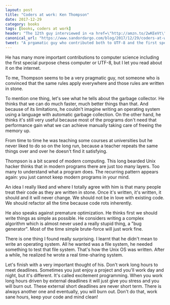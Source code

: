 ```yaml
---
layout: post
title: "Coders at work: Ken Thompson"
date: 2017-12-29
category: books
tags: [books, coders at work]
header: "The 12th guy interviewed in <a href=\"http://amzn.to/2wKEeVt\">Coders at Work: Reflections on the Craft of Programming</a> is <a href=\"https://en.wikipedia.org/wiki/Ken_Thompson\">Ken Thompson</a>, the creator of Unix and B programming language."
canonical_url: "https://www.sandordargo.com/blog/2017/12/29/coders-at-work-ken-thompson"
tweet: "A prgamatic guy who contributed both to UTF-8 and the first special purpose chess computer."
---
```

He has many more important contributions to computer science including the first special purpose chess computer or UTF-8, but I let you read about it on the internet.

To me, Thompson seems to be a very pragmatic guy, not someone who is convinced that the same rules apply everywhere and those rules are written in stone.

To mention one thing, let's see what he tells about the garbage collector. He thinks that we can do much faster, much better things than that. And because of its limitations, he couldn't imagine writing an operating system using a language with automatic garbage collection. On the other hand, he thinks it's still very useful because most of the programs don't need that performance gain what we can achieve manually taking care of freeing the memory up.

From time to time he was teaching some courses at universities but he never liked to do so on the long run, because a teacher repeats the same things over and over he doesn't find it satisfying.

Thompson is a bit scared of modern computing. This long bearded Unix hacker thinks that in modern programs there are just too many layers. Too many to understand what a program does. The recurring pattern appears again: you just cannot keep modern programs in your mind.

An idea I really liked and where I totally agree with him is that many people treat their code as they are written in stone. Once it's written, it's written, it should and it will never change. We should not be in love with existing code. We should refactor all the time because code rots inherently.

He also speaks against premature optimization. He thinks first we should write things as simple as possible. He considers writing a complex algorithm which is almost never used a really stupid thing, a "bug generator". Most of the time simple brute-force will just work fine.

There is one thing I found really surprising. I learnt that he didn't mean to write an operating system. All he wanted was a file system, he needed something to test that file system. That's how the Unix OS was written. After a while, he realized he wrote a real time-sharing system.

Let's finish with a very important thought of his. Don't work long hours to meet deadlines. Sometimes you just enjoy a project and you'll work day and night, but it's different. It's called excitement programming. When you work long hours driven by external deadlines it will just give you stress and you will burn out. These external short deadlines are never short term. There is always another one and eventually, you will burn out. Don't do that, work sane hours, keep your code and mind clean!